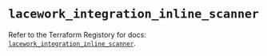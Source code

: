# `lacework_integration_inline_scanner`

Refer to the Terraform Registory for docs: [`lacework_integration_inline_scanner`](https://registry.terraform.io/providers/lacework/lacework/1.15.0/docs/resources/integration_inline_scanner).

